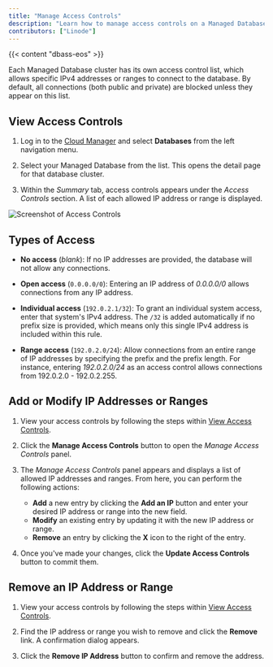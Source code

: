 ```yaml
---
title: "Manage Access Controls"
description: "Learn how to manage access controls on a Managed Database, including allowing connections from specific IP addresses."
contributors: ["Linode"]
---
```


{{< content "dbass-eos" >}}

Each Managed Database cluster has its own access control list, which allows specific IPv4 addresses or ranges to connect to the database. By default, all connections (both public and private) are blocked unless they appear on this list.

## View Access Controls

1. Log in to the [Cloud Manager](https://cloud.linode.com/) and select **Databases** from the left navigation menu.

1. Select your Managed Database from the list. This opens the detail page for that database cluster.

1. Within the *Summary* tab, access controls appears under the *Access Controls* section. A list of each allowed IP address or range is displayed.

![Screenshot of Access Controls](database-access-controls.png)

## Types of Access

- **No access** (*blank*): If no IP addresses are provided, the database will not allow any connections.

- **Open access** (`0.0.0.0/0`): Entering an IP address of *0.0.0.0/0* allows connections from any IP address.

- **Individual access** (`192.0.2.1/32`): To grant an individual system access, enter that system's IPv4 address. The `/32` is added automatically if no prefix size is provided, which means only this single IPv4 address is included within this rule.

- **Range access** (`192.0.2.0/24`): Allow connections from an entire range of IP addresses by specifying the prefix and the prefix length. For instance, entering *192.0.2.0/24* as an access control allows connections from 192.0.2.0 - 192.0.2.255.

## Add or Modify IP Addresses or Ranges

1. View your access controls by following the steps within [View Access Controls](#view-access-controls).

1. Click the **Manage Access Controls** button to open the *Manage Access Controls* panel.

1. The *Manage Access Controls* panel appears and displays a list of allowed IP addresses and ranges. From here, you can perform the following actions:

    - **Add** a new entry by clicking the **Add an IP** button and enter your desired IP address or range into the new field.
    - **Modify** an existing entry by updating it with the new IP address or range.
    - **Remove** an entry by clicking the **X** icon to the right of the entry.

1. Once you've made your changes, click the **Update Access Controls** button to commit them.

## Remove an IP Address or Range

1. View your access controls by following the steps within [View Access Controls](#view-access-controls).

1. Find the IP address or range you wish to remove and click the **Remove** link. A confirmation dialog appears.

1. Click the **Remove IP Address** button to confirm and remove the address.